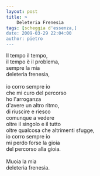 ```yaml
---
layout: post
title: >
    Deleteria Frenesia
tags: [scheggia d'essenza,]
date: 2009-03-29 22:04:00
author: pietro
---
```

Il tempo il tempo,<br/>il tempo è il problema,<br/>sempre la mia<br/>deleteria frenesia,<br/><br/>io corro sempre io<br/>che mi curo del percorso<br/>ho l'arroganza<br/>d'avere un altro ritmo,<br/>di riuscire e riesco<br/>comunque a vedere<br/>oltre il singolo e il tutto<br/>oltre qualcosa che altrimenti sfugge,<br/>io corro sempre io<br/>mi perdo forse la gioia<br/>del percorso alla gioia.<br/><br/>Muoia la mia<br/>deleteria frenesia.
